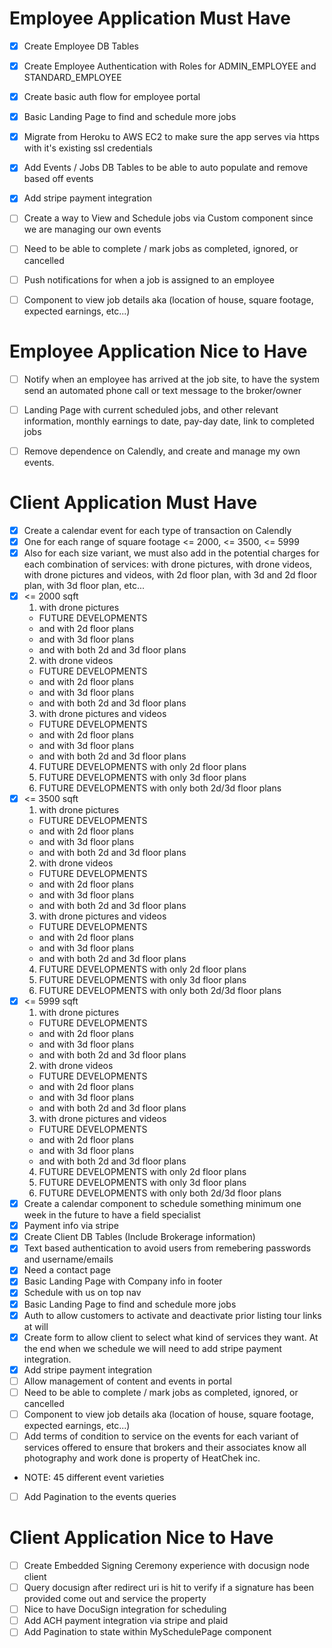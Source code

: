 
# Employee Application Must Have
- [X] Create Employee DB Tables
- [X] Create Employee Authentication with Roles for ADMIN_EMPLOYEE and STANDARD_EMPLOYEE
- [X] Create basic auth flow for employee portal
- [X] Basic Landing Page to find and schedule more jobs
- [X] Migrate from Heroku to AWS EC2 to make sure the app serves via https with it's existing ssl credentials
- [X] Add Events / Jobs DB Tables to be able to auto populate and remove based off events
- [X] Add stripe payment integration
- [ ] Create a way to View and Schedule jobs via Custom component since we are managing our own events
- [ ] Need to be able to complete / mark jobs as completed, ignored, or cancelled
- [ ] Push notifications for when a job is assigned to an employee
- [ ] Component to view job details aka (location of house, square footage, expected earnings, etc...)


# Employee Application Nice to Have
- [ ] Notify when an employee has arrived at the job site, to have the system send an automated phone call or text message to the broker/owner
- [ ] Landing Page with current scheduled jobs, and other relevant information, monthly earnings to date, pay-day date, link to completed jobs
- [ ] Remove dependence on Calendly, and create and manage my own events.


# Client Application Must Have
- [X] Create a calendar event for each type of transaction on Calendly
-  [X] One for each range of square footage <= 2000, <= 3500, <= 5999
- [X] Also for each size variant, we must also add in the potential charges for each combination of services: with drone pictures, with drone videos, with drone pictures and videos, with 2d floor plan, with 3d and 2d floor plan, with 3d floor plan, etc...
- [X] <= 2000 sqft
  1. with drone pictures
    - FUTURE DEVELOPMENTS
    - and with 2d floor plans
    - and with 3d floor plans
    - and with both 2d and 3d floor plans
  2. with drone videos
    - FUTURE DEVELOPMENTS
    - and with 2d floor plans
    - and with 3d floor plans
    - and with both 2d and 3d floor plans
  3. with drone pictures and videos
    - FUTURE DEVELOPMENTS
    - and with 2d floor plans
    - and with 3d floor plans
    - and with both 2d and 3d floor plans
  4. FUTURE DEVELOPMENTS with only 2d floor plans
  5. FUTURE DEVELOPMENTS with only 3d floor plans
  6. FUTURE DEVELOPMENTS with only both 2d/3d floor plans
- [X] <= 3500 sqft
  1. with drone pictures
    - FUTURE DEVELOPMENTS
    - and with 2d floor plans
    - and with 3d floor plans
    - and with both 2d and 3d floor plans
  2. with drone videos
    - FUTURE DEVELOPMENTS
    - and with 2d floor plans
    - and with 3d floor plans
    - and with both 2d and 3d floor plans
  3. with drone pictures and videos
    - FUTURE DEVELOPMENTS
    - and with 2d floor plans
    - and with 3d floor plans
    - and with both 2d and 3d floor plans
  4. FUTURE DEVELOPMENTS with only 2d floor plans
  5. FUTURE DEVELOPMENTS with only 3d floor plans
  6. FUTURE DEVELOPMENTS with only both 2d/3d floor plans
- [X] <= 5999 sqft
  1. with drone pictures
    - FUTURE DEVELOPMENTS
    - and with 2d floor plans
    - and with 3d floor plans
    - and with both 2d and 3d floor plans
  2. with drone videos
    - FUTURE DEVELOPMENTS
    - and with 2d floor plans
    - and with 3d floor plans
    - and with both 2d and 3d floor plans
  3. with drone pictures and videos
    - FUTURE DEVELOPMENTS
    - and with 2d floor plans
    - and with 3d floor plans
    - and with both 2d and 3d floor plans
  4. FUTURE DEVELOPMENTS with only 2d floor plans
  5. FUTURE DEVELOPMENTS with only 3d floor plans
  6. FUTURE DEVELOPMENTS with only both 2d/3d floor plans
- [X] Create a calendar component to schedule something minimum one week in the future to have a field specialist
- [X] Payment info via stripe
- [X] Create Client DB Tables (Include Brokerage information)
- [X] Text based authentication to avoid users from remebering passwords and username/emails
- [X] Need a contact page
- [X] Basic Landing Page with Company info in footer
- [X] Schedule with us on top nav
- [X] Basic Landing Page to find and schedule more jobs
- [X] Auth to allow customers to activate and deactivate prior listing tour links at will
- [X] Create form to allow client to select what kind of services they want. At the end when we schedule we will need to add stripe payment integration.
- [X] Add stripe payment integration
- [ ] Allow management of content and events in portal
- [ ] Need to be able to complete / mark jobs as completed, ignored, or cancelled
- [ ] Component to view job details aka (location of house, square footage, expected earnings, etc...)
- [ ] Add terms of condition to service on the events for each variant of services offered to ensure that brokers and their associates know all photography and work done is property of HeatChek inc.
- NOTE: 45 different event varieties
- [ ] Add Pagination to the events queries


# Client Application Nice to Have
- [ ] Create Embedded Signing Ceremony experience with docusign node client
- [ ] Query docusign after redirect uri is hit to verify if a signature has been provided
 come out and service the property
 - [ ] Nice to have DocuSign integration for scheduling
 - [ ] Add ACH payment integration via stripe and plaid
 - [ ] Add Pagination to state within MySchedulePage component
